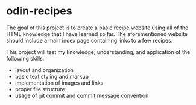 # odin-recipes

The goal of this project is to create a basic recipe website using all of the HTML knowledge that I have learned so far. The aforementioned website should include a main index page containing links to a few recipes.

This project will test my knowledge, understanding, and application of the following skills:

- layout and organization
- basic text styling and markup
- implementation of images and links
- proper file structure
- usage of git commit and commit message convention